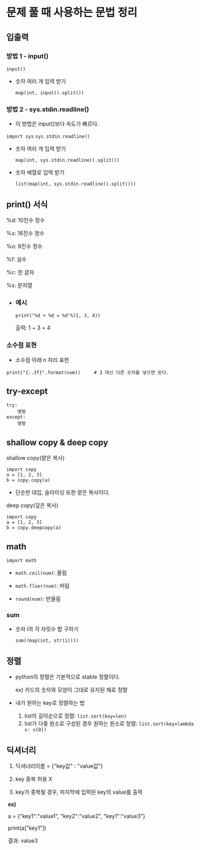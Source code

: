 # 문제 풀 때 사용하는 문법 정리



## 입출력

### 방법 1 - input()

`input()`

- 숫자 여러 개 입력 받기

  `map(int, input().split())`

### 방법 2 - sys.stdin.readline()

- 이 방법은 input()보다 속도가 빠르다.

`import sys`
`sys.stdin.readline()`

- 숫자 여러 개 입력 받기

  `map(int, sys.stdin.readline().split())`

- 숫자 배열로 입력 받기

  `list(map(int, sys.stdin.readline().split()))`

## print() 서식

%d: 10진수 정수

%x: 16진수 정수

%o: 8진수 정수

%f: 실수

%c: 한 글자

%s: 문자열

- ### 예시

  `print("%d + %d = %d"%(1, 3, 4))`

  출력: 1 + 3 = 4

### 소수점 표현

- 소수점 아래 n 자리 표현

```
print("{:.3f}".format(num))		# 3 대신 다른 숫자를 넣으면 된다.
```

## try-except

```
try:
	명령
except:
	명령
```

## shallow copy & deep copy

shallow copy(얕은 복사)

```
import copy
a = [1, 2, 3]
b = copy.copy(a)
```

- 단순한 대입, 슬라이싱 또한 얕은 복사이다.

deep copy(깊은 복사)

```
import copy
a = [1, 2, 3]
b = copy.deepcopy(a)
```

## math

`import math`

- `math.ceil(num)`: 올림
- `math.floor(num)`: 버림

- `round(num)`: 반올림

### sum

- 숫자 i의 각 자릿수 합 구하기

  `sum((map(int, str(i))))`

## 정렬

- python의 정렬은 기본적으로 stable 정렬이다.

  ex) 카드의 숫자와 모양이 그대로 유지된 채로 정렬

- 내가 원하는 key로 정렬하는 법

  1. list의 길이순으로 정렬: `list.sort(key=len)`
  2. list가 다중 원소로 구성된 경우 원하는 원소로 정렬: `list.sort(key=lambda x: x[0])`



## 딕셔너리

1. 딕셔너리이름 = {"key값" : "value값"} 

2. key 중복 허용 X

3. key가 중복될 경우, 마지막에 입력된 key의 value를 출력



​	**ex)**

​	a = {"key1":"value1", "key2":"value2", "key1":"value3"}

​	print(a["key1"])



​	결과:  value3